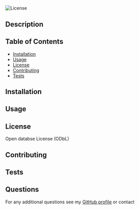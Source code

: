 
## 

![License](https://img.shields.io/badge/License-Open%20databse%20License%20(ODbL)-orange.svg)

## Description



## Table of Contents

- [Installation](#Installation)
- [Usage](#Usage)
- [License](#License)
- [Contributing](#Contributing)
- [Tests](#Tests)

## Installation



## Usage



## License

Open databse License (ODbL)

## Contributing



## Tests



## Questions

For any additional questions see my [GitHub profile](http://github.com/) or contact 

